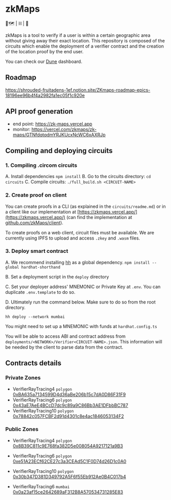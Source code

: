 # zkMaps 

📍🗺️ | ⛓️ | 🔏

zkMaps is a tool to verify if a user is within a certain geographic area without giving away their exact location. 
This repository is composed of the circuits which enable the deployment of a verifier contract and the creation of the location proof by the end user. 

You can check our [Dune](https://dune.com/zkmaps/zkmaps) dashboard. 

## Roadmap
https://shrouded-fruitadens-1ef.notion.site/ZKmaps-roadmap-epics-18196ee96b4f4a2982fa1ec05f1c920e

## API proof generation
- end point: https://zk-maps.vercel.app
- monitor: https://vercel.com/zkmaps/zk-maps/GTNfdqtqdmYRJKUcxNcWC6xAXRJp

## Compiling and deploying circuits

### 1. Compiling .circom circuits

A. Install dependencies
```npm install```
B. Go to the circuits directory:
```cd circuits```
C. Compile circuits:
```./full_build.sh <CIRCUIT-NAME>```

### 2. Create proof on client

You can create proofs in a CLI (as explained in the `circuits/readme.md`) or in a client like our implementation at [https://zkmaps.vercel.app/](https://zkmaps.vercel.app/) (can find the implementation at [github.com/zkMaps/client](https://github.com/zkMaps/client)). 

To create proofs on a web client, circuit files must be available. We are currently using IPFS to upload and access `.zkey` and `.wasm` files.

### 3. Deploy smart contract

A. We recommend installing [hh](https://hardhat.org/hardhat-runner/docs/guides/command-line-completion) as a global dependency.
```npm install --global hardhat-shorthand```

B. Set a deployment script in the `deploy` directory

C. Set your deployer address' MNEMONIC or Private Key at `.env`. You can duplicate `.env.template` to do so.

D. Ultimately run the command below. Make sure to do so from the root directory.

```hh deploy --network mumbai```

You might need to set up a MNEMONIC with funds at `hardhat.config.ts`



You will be able to access ABI and contract address from `deployments/<NETWORK>/Verifier<CIRCUIT-NAME>.json`. This information will be needed by the client to parse data from the contract.

## Contracts details
### Private Zones 
- VerifierRayTracing4  `polygon` [0xBA635a7134599D4d36aBe206b15c7dA0D86F31F9](https://polygonscan.com/address/0xBA635a7134599D4d36aBe206b15c7dA0D86F31F9)
- VerifierRayTracing6  `polygon` [0x43aE7AeE4BCcD7dc9c89a9C86Bb3AE1DFbbBC787](https://polygonscan.com/address/0x43aE7AeE4BCcD7dc9c89a9C86Bb3AE1DFbbBC787)
- VerifierRayTracing10  `polygon` [0x78842c057FCBF2d91d4301c8e4ac1846053134F2](https://polygonscan.com/address/0x78842c057FCBF2d91d4301c8e4ac1846053134F2)

### Public Zones 
- VerifierRayTracing4  `polygon` [0x8B39C811c9E768fa382D5e008054A9217121a9B3](https://polygonscan.com/address/0x8B39C811c9E768fa382D5e008054A9217121a9B3)
- VerifierRayTracing6  `polygon` [0xe51A23ECf62CE27c3a3CEAd5C1F0D74d26D1c0A0](https://polygonscan.com/address/0xe51A23ECf62CE27c3a3CEAd5C1F0D74d26D1c0A0)
- VerifierRayTracing10  `polygon` [0x30b347D381D349792A5F6f55Eb912Ae0B4C017b4](https://polygonscan.com/address/0x30b347D381D349792A5F6f55Eb912Ae0B4C017b4)

- VerifierRayTracing6  `mumbai` [0x0a23af15ce2642689aF312B8A570534731285E83](https://mumbai.polygonscan.com/address/0x0a23af15ce2642689aF312B8A570534731285E83)
